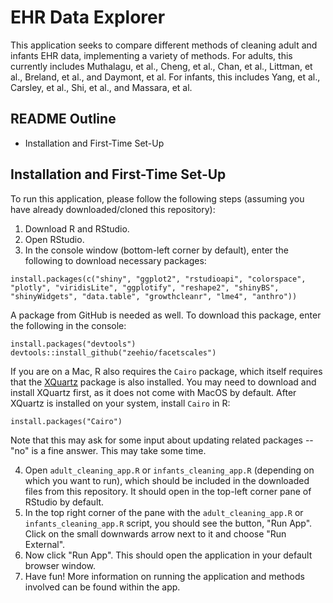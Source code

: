 # EHR Data Explorer

This application seeks to compare different methods of cleaning adult and infants EHR data,
implementing a variety of methods. For adults, this currently includes Muthalagu, et al., Cheng, et al., Chan, et al., Littman, et al., Breland, et al., and Daymont, et al. For infants, this includes Yang, et al., Carsley, et al., Shi, et al., and Massara, et al.

## README Outline

- Installation and First-Time Set-Up

## Installation and First-Time Set-Up

To run this application, please follow the following steps (assuming you have already
downloaded/cloned this repository):

1. Download R and RStudio.
2. Open RStudio.
3. In the console window (bottom-left corner by default), enter the following to download necessary packages:

```{r}
install.packages(c("shiny", "ggplot2", "rstudioapi", "colorspace", "plotly", "viridisLite", "ggplotify", "reshape2", "shinyBS", "shinyWidgets", "data.table", "growthcleanr", "lme4", "anthro"))
```

A package from GitHub is needed as well. To download this package, enter the
following in the console:

```{r}
install.packages("devtools")
devtools::install_github("zeehio/facetscales")
```

If you are on a Mac, R also requires the `Cairo` package, which itself requires that
the [XQuartz](https://www.xquartz.org/) package is also installed. You may need to
download and install XQuartz first, as it does not come with MacOS by default. After
XQuartz is installed on your system, install `Cairo` in R:

```{r}
install.packages("Cairo")
```

Note that this may ask for some input about updating related packages -- "no" is a fine
answer. This may take some time.

4. Open `adult_cleaning_app.R` or `infants_cleaning_app.R` (depending on which you want to run), which should be included in the downloaded files from
this repository. It should open in the top-left corner pane of RStudio by default.
5. In the top right corner of the pane with the `adult_cleaning_app.R` or `infants_cleaning_app.R` script, you should see the
button, "Run App". Click on the small downwards arrow next to it and choose "Run
External".
6. Now click "Run App". This should open the application in your default browser window.
7. Have fun! More information on running the application and methods involved can be
found within the app.
